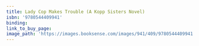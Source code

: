 ```yaml
---
title: Lady Cop Makes Trouble (A Kopp Sisters Novel)
isbn: '9780544409941'
binding:
link_to_buy_page:
image_path: 'https://images.booksense.com/images/941/409/9780544409941.jpg'
---
```



